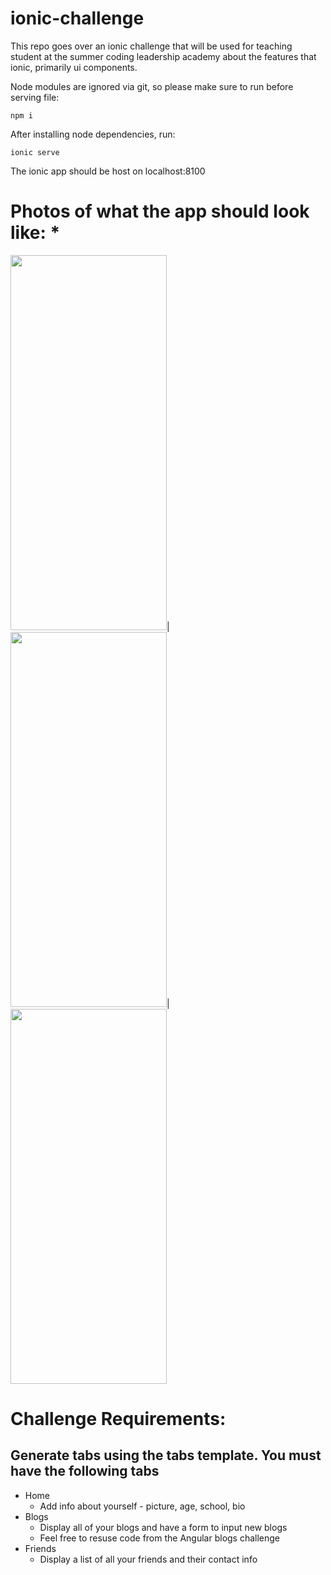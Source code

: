 # ionic-challenge
This repo goes over an ionic challenge that will be used for teaching student at the summer coding leadership academy about the features that ionic, primarily ui components. 

Node modules are ignored via git, so please make sure to run before serving file: 

`npm i`

After installing node dependencies, run: 

`ionic serve` 

The ionic app should be host on localhost:8100

# Photos of what the app should look like: *

<img src="https://i.ibb.co/74fTRvD/Screen-Shot-2021-07-06-at-12-04-16-AM.png" width="250" height="600">|
<img src="https://i.ibb.co/fSS5RfG/Screen-Shot-2021-07-06-at-12-04-29-AM.png" width="250" height="600">|
<img src="https://i.ibb.co/k4F6WMr/Screen-Shot-2021-07-06-at-12-36-19-AM.png" width="250" height="600">

# Challenge Requirements:

## Generate tabs using the tabs template. You must have the following tabs

  - Home
      - Add info about yourself - picture, age, school, bio
  - Blogs
      - Display all of your blogs and have a form to input new blogs
      - Feel free to resuse code from the Angular blogs challenge
  - Friends
      - Display a list of all your friends and their contact info
